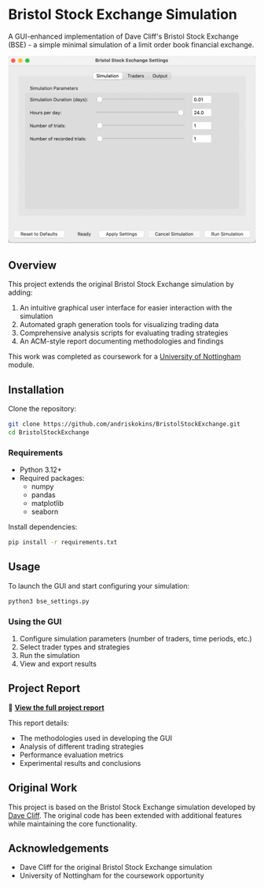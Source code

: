 # Bristol Stock Exchange Simulation

A GUI-enhanced implementation of Dave Cliff's Bristol Stock Exchange (BSE) - a simple minimal simulation of a limit order book financial exchange.

![BSE GUI Screenshot](docs/main_screen.png)

## Overview

This project extends the original Bristol Stock Exchange simulation by adding:

1. An intuitive graphical user interface for easier interaction with the simulation
2. Automated graph generation tools for visualizing trading data
3. Comprehensive analysis scripts for evaluating trading strategies
4. An ACM-style report documenting methodologies and findings

This work was completed as coursework for a [University of Nottingham](https://www.nottingham.ac.uk/computerscience/) module.

## Installation

Clone the repository:

```bash
git clone https://github.com/andriskokins/BristolStockExchange.git
cd BristolStockExchange
```

### Requirements

- Python 3.12+
- Required packages:
  - numpy
  - pandas
  - matplotlib
  - seaborn

Install dependencies:

```bash
pip install -r requirements.txt
```

## Usage

To launch the GUI and start configuring your simulation:

```bash
python3 bse_settings.py
```

### Using the GUI

1. Configure simulation parameters (number of traders, time periods, etc.)
2. Select trader types and strategies
3. Run the simulation
4. View and export results

## Project Report

📄 **[View the full project report](docs/report.pdf)**

This report details:
- The methodologies used in developing the GUI
- Analysis of different trading strategies
- Performance evaluation metrics
- Experimental results and conclusions

## Original Work

This project is based on the Bristol Stock Exchange simulation developed by [Dave Cliff](https://github.com/davecliff/BristolStockExchange). The original code has been extended with additional features while maintaining the core functionality.

## Acknowledgements

- Dave Cliff for the original Bristol Stock Exchange simulation
- University of Nottingham for the coursework opportunity